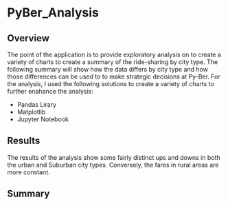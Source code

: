 # PyBer_Analysis

## Overview
The point of the application is to provide exploratory analysis on  to create a variety of charts to create a summary of the ride-sharing by city type. The following summary will show how the data differs by city type and how those differences can be used to to make strategic decisions at Py-Ber.  For the analysis, I used the following solutions to create a variety of charts to further enahance the analysis: 
* Pandas Lirary
* Matplotlib 
* Jupyter Notebook

## Results
The results of the analysis show some fairly distinct ups and downs in both the urban and Suburban city types.  Conversely, the fares in rural areas are more constant.  
## Summary

